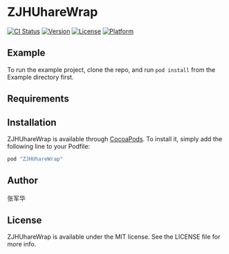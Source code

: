 # ZJHUhareWrap

[![CI Status](http://img.shields.io/travis/张军华/ZJHUhareWrap.svg?style=flat)](https://travis-ci.org/张军华/ZJHUhareWrap)
[![Version](https://img.shields.io/cocoapods/v/ZJHUhareWrap.svg?style=flat)](http://cocoapods.org/pods/ZJHUhareWrap)
[![License](https://img.shields.io/cocoapods/l/ZJHUhareWrap.svg?style=flat)](http://cocoapods.org/pods/ZJHUhareWrap)
[![Platform](https://img.shields.io/cocoapods/p/ZJHUhareWrap.svg?style=flat)](http://cocoapods.org/pods/ZJHUhareWrap)

## Example

To run the example project, clone the repo, and run `pod install` from the Example directory first.

## Requirements

## Installation

ZJHUhareWrap is available through [CocoaPods](http://cocoapods.org). To install
it, simply add the following line to your Podfile:

```ruby
pod "ZJHUhareWrap"
```

## Author

张军华

## License

ZJHUhareWrap is available under the MIT license. See the LICENSE file for more info.
